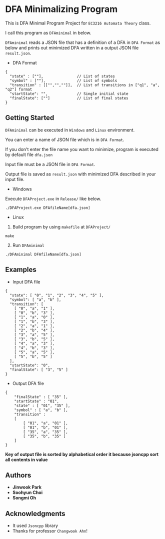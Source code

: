# DFA Minimalizing Program

This is DFA Minimal Program Project for `EC3216 Automata Theory` class.

I call this program as `DFAminimal` in below.

`DFAminimal` reads a JSON file that has a definition of a DFA in `DFA Format` as below and prints out minimized DFA written in a output JSON file `result.json`.

* DFA Format

```
{
  "state" : [""],               // List of states
  "symbol" : [""],              // List of symbols
  "transition" : [["","",""]],  // List of transitions in ["q1", "a", "q2"] format
  "startState": "",             // Single initial state
  "finalState": [""]            // List of final states
}
```

## Getting Started

`DFAminimal` can be executed in `Windows` and `Linux` environment.

You can enter a name of JSON file which is in `DFA Format`.

If you don't enter the file name you want to minimize, program is executed by default file `dfa.json`

Input file must be a JSON file in `DFA Format`.

Output file is saved as `result.json` with minimized DFA described in your input file.

* Windows

Execute `DFAProject.exe` in `Release/` like below.

```
./DFAProject.exe DFAfileName[dfa.json]
```

* Linux

1. Build program by using `makefile` at `DFAProject/`

```
make
```

2. Run `DFAminimal`

```
./DFAminimal DFAfileName[dfa.json]
```

## Examples

* Input DFA file
```
{
  "state": [ "0", "1", "2", "3", "4", "5" ],
  "symbol": [ "a", "b" ],
  "transition": [
    [ "0", "a", "1" ],
    [ "0", "b", "3" ],
    [ "1", "a", "0" ],
    [ "1", "b", "3" ],
    [ "2", "a", "1" ],
    [ "2", "b", "4" ],
    [ "3", "a", "5" ],
    [ "3", "b", "5" ],
    [ "4", "a", "3" ],
    [ "4", "b", "3" ],
    [ "5", "a", "5" ],
    [ "5", "b", "5" ]
  ],
  "startState": "0",
  "finalState": [ "3", "5" ]
}
```

* Output DFA file
```
{
	"finalState" : [ "35" ],
	"startState" : "01",
	"state" : [ "01", "35" ],
	"symbol" : [ "a", "b" ],
	"transition" : 
	[
		[ "01", "a", "01" ],
		[ "01", "b", "01" ],
		[ "35", "a", "35" ],
		[ "35", "b", "35" ]
	]
}
```
**Key of output file is sorted by alphabetical order it because jsoncpp sort all contents in value**

## Authors

* **Jinwook Park**
* **Soohyun Choi**
* **Songmi Oh**

## Acknowledgments

* It used `Jsoncpp` library
* Thanks for professor `Changwook Ahn`!
